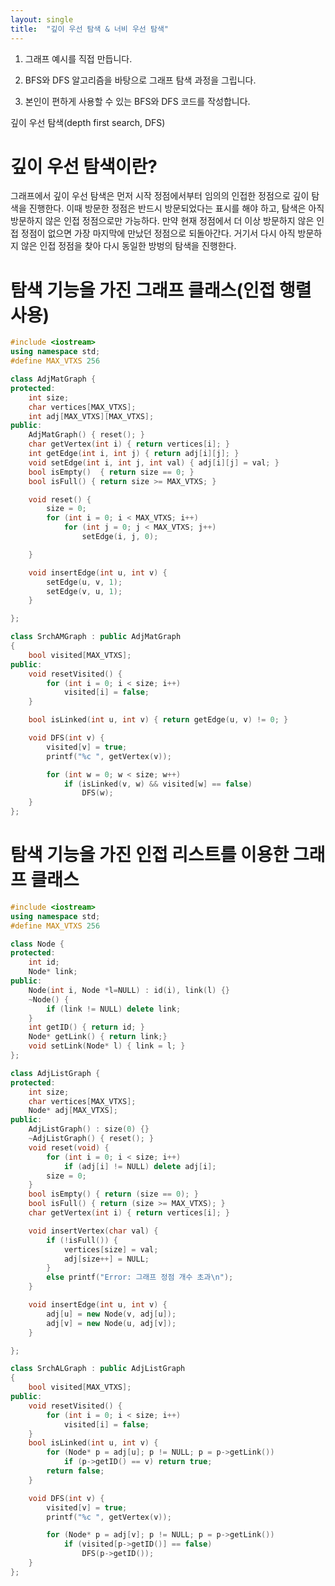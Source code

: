 ```yaml
---
layout: single
title:  "깊이 우선 탐색 & 너비 우선 탐색"
---
```


1. 그래프 예시를 직접 만듭니다. 

2. BFS와 DFS 알고리즘을 바탕으로 그래프 탐색 과정을 그립니다. 

3. 본인이 편하게 사용할 수 있는 BFS와 DFS 코드를 작성합니다.


깊이 우선 탐색(depth first search, DFS)  
# 깊이 우선 탐색이란?  
그래프에서 깊이 우선 탐색은 먼저 시작 정점에서부터 임의의 인접한 정점으로 깊이 탐색을 진행한다. 이때 방문한 정점은 반드시 방문되었다는 표시를 해야 하고, 탐색은 아직 방문하지 않은 인접 정점으로만 가능하다. 만약 현재 정점에서 더 이상 방문하지 않은 인접 정점이 없으면 가장 마지막에 만났던 정점으로 되돌아간다. 거기서 다시 아직 방문하지 않은 인접 정점을 찾아 다시 동일한 방벙의 탐색을 진행한다.  

# 탐색 기능을 가진 그래프 클래스(인접 행렬 사용)
```c++
#include <iostream>
using namespace std;
#define MAX_VTXS 256

class AdjMatGraph {
protected:
	int size;
	char vertices[MAX_VTXS];
	int adj[MAX_VTXS][MAX_VTXS];
public:
	AdjMatGraph() { reset(); }
	char getVertex(int i) { return vertices[i]; }
	int getEdge(int i, int j) { return adj[i][j]; }
	void setEdge(int i, int j, int val) { adj[i][j] = val; }
	bool isEmpty()	{ return size == 0; }
	bool isFull() { return size >= MAX_VTXS; }

	void reset() {
		size = 0;
		for (int i = 0; i < MAX_VTXS; i++)
			for (int j = 0; j < MAX_VTXS; j++)
				setEdge(i, j, 0);

	}

	void insertEdge(int u, int v) {
		setEdge(u, v, 1);
		setEdge(v, u, 1);
	}

};

class SrchAMGraph : public AdjMatGraph
{
	bool visited[MAX_VTXS];
public:
	void resetVisited() {
		for (int i = 0; i < size; i++)
			visited[i] = false;
	}

	bool isLinked(int u, int v) { return getEdge(u, v) != 0; }

	void DFS(int v) {
		visited[v] = true;
		printf("%c ", getVertex(v));

		for (int w = 0; w < size; w++)
			if (isLinked(v, w) && visited[w] == false)
				DFS(w);
	}
};
```
# 탐색 기능을 가진 인접 리스트를 이용한 그래프 클래스
```c++
#include <iostream>
using namespace std;
#define MAX_VTXS 256

class Node {
protected:
	int id;
	Node* link;
public:
	Node(int i, Node *l=NULL) : id(i), link(l) {}
	~Node() {
		if (link != NULL) delete link;
	}
	int getID()	{ return id; }
	Node* getLink() { return link;}
	void setLink(Node* l) { link = l; }
};

class AdjListGraph {
protected:
	int size;
	char vertices[MAX_VTXS];
	Node* adj[MAX_VTXS];
public:
	AdjListGraph() : size(0) {}
	~AdjListGraph() { reset(); }
	void reset(void) {
		for (int i = 0; i < size; i++)
			if (adj[i] != NULL) delete adj[i];
		size = 0;
	}
	bool isEmpty() { return (size == 0); }
	bool isFull() { return (size >= MAX_VTXS); }
	char getVertex(int i) { return vertices[i]; }

	void insertVertex(char val) {
		if (!isFull()) {
			vertices[size] = val;
			adj[size++] = NULL;
		}
		else printf("Error: 그래프 정점 개수 초과\n");
	}

	void insertEdge(int u, int v) {
		adj[u] = new Node(v, adj[u]);
		adj[v] = new Node(u, adj[v]);
	}

};

class SrchALGraph : public AdjListGraph
{
	bool visited[MAX_VTXS];
public:
	void resetVisited() {
		for (int i = 0; i < size; i++)
			visited[i] = false;
	}
	bool isLinked(int u, int v) {
		for (Node* p = adj[u]; p != NULL; p = p->getLink())
			if (p->getID() == v) return true;
		return false;
	}

	void DFS(int v) {
		visited[v] = true;
		printf("%c ", getVertex(v));

		for (Node* p = adj[v]; p != NULL; p = p->getLink())
			if (visited[p->getID()] == false)
				DFS(p->getID());
	}
};
```
